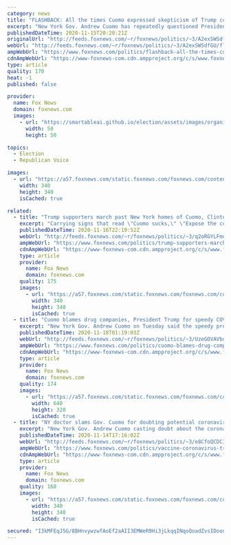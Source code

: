 ```yaml
---
category: news
title: "FLASHBACK: All the times Cuomo expressed skepticism of Trump coronavirus vaccine"
excerpt: "New York Gov. Andrew Cuomo has repeatedly questioned President Trump’s political motives regarding a coronavirus vaccine and its credibility under his leadership."
publishedDateTime: 2020-11-15T20:20:21Z
originalUrl: "http://feeds.foxnews.com/~r/foxnews/politics/~3/A2exSWSdfGU/flashback-all-the-times-cuomo-expressed-skepticism-of-trump-coronavirus-vaccine"
webUrl: "http://feeds.foxnews.com/~r/foxnews/politics/~3/A2exSWSdfGU/flashback-all-the-times-cuomo-expressed-skepticism-of-trump-coronavirus-vaccine"
ampWebUrl: "https://www.foxnews.com/politics/flashback-all-the-times-cuomo-expressed-skepticism-of-trump-coronavirus-vaccine.amp"
cdnAmpWebUrl: "https://www-foxnews-com.cdn.ampproject.org/c/s/www.foxnews.com/politics/flashback-all-the-times-cuomo-expressed-skepticism-of-trump-coronavirus-vaccine.amp"
type: article
quality: 170
heat: -1
published: false

provider:
  name: Fox News
  domain: foxnews.com
  images:
    - url: "https://smartableai.github.io/election/assets/images/organizations/foxnews.com-50x50.jpg"
      width: 50
      height: 50

topics:
  - Election
  - Republican Voice

images:
  - url: "https://a57.foxnews.com/static.foxnews.com/foxnews.com/content/uploads/2020/10/340/340/Talia-Kaplan.jpg?ve=1&tl=1"
    width: 340
    height: 340
    isCached: true

related:
  - title: "Trump supporters march past New York homes of Cuomo, Clintons"
    excerpt: "Carrying signs that read \"Cuomo sucks,\" \"Expose the corruption,\" and \"Dead people don't vote!\", the supporters of President Trump made a scene in New York state protesting by the homes of his chief liberal rivals: New York Gov. Andrew Cuomo and former Secretary of State Hillary Clinton."
    publishedDateTime: 2020-11-16T22:19:52Z
    webUrl: "http://feeds.foxnews.com/~r/foxnews/politics/~3/q2oRGYLFmos/trump-supporters-march-past-new-york-homes-of-cuomo-clintons"
    ampWebUrl: "https://www.foxnews.com/politics/trump-supporters-march-past-new-york-homes-of-cuomo-clintons.amp"
    cdnAmpWebUrl: "https://www-foxnews-com.cdn.ampproject.org/c/s/www.foxnews.com/politics/trump-supporters-march-past-new-york-homes-of-cuomo-clintons.amp"
    type: article
    provider:
      name: Fox News
      domain: foxnews.com
    quality: 175
    images:
      - url: "https://a57.foxnews.com/static.foxnews.com/foxnews.com/content/uploads/2018/09/340/340/Frank20Miles20HEADSHOT.jpg?ve=1&tl=1"
        width: 340
        height: 340
        isCached: true
  - title: "Cuomo blames drug companies, President Trump for speedy COVID-19 vaccines"
    excerpt: "New York Gov. Andrew Cuomo on Tuesday said the speedy process by which coronavirus vaccine trials are being roled out are being driven both by President Donald Trump’s ego and the profit motivation of the drug companies manufacturing the vaccines."
    publishedDateTime: 2020-11-18T01:19:03Z
    webUrl: "http://feeds.foxnews.com/~r/foxnews/politics/~3/UzeGOVAVbuE/cuomo-blames-drug-companies-president-trump-speedy-covid-19-vaccines"
    ampWebUrl: "https://www.foxnews.com/politics/cuomo-blames-drug-companies-president-trump-speedy-covid-19-vaccines.amp"
    cdnAmpWebUrl: "https://www-foxnews-com.cdn.ampproject.org/c/s/www.foxnews.com/politics/cuomo-blames-drug-companies-president-trump-speedy-covid-19-vaccines.amp"
    type: article
    provider:
      name: Fox News
      domain: foxnews.com
    quality: 174
    images:
      - url: "https://a57.foxnews.com/static.foxnews.com/foxnews.com/content/uploads/2020/11/640/320/e9052643-AP20318839451844.jpg?ve=1&tl=1"
        width: 640
        height: 320
        isCached: true
  - title: "NY doctor slams Gov. Cuomo for doubting potential coronavirus vaccine touted by Trump"
    excerpt: "New York Gov. Andrew Cuomo casting doubt about the coronavirus vaccine because it happened under President Trump's leadership is \"disheartening\" and threatens his credibility, a doctor who has treated critically ill COVID-19 patients in New York City said Saturday."
    publishedDateTime: 2020-11-14T17:16:02Z
    webUrl: "http://feeds.foxnews.com/~r/foxnews/politics/~3/e8CfoQCDC3k/vaccine-coronavirus-trump-cuomo-doctor-new-york"
    ampWebUrl: "https://www.foxnews.com/politics/vaccine-coronavirus-trump-cuomo-doctor-new-york.amp"
    cdnAmpWebUrl: "https://www-foxnews-com.cdn.ampproject.org/c/s/www.foxnews.com/politics/vaccine-coronavirus-trump-cuomo-doctor-new-york.amp"
    type: article
    provider:
      name: Fox News
      domain: foxnews.com
    quality: 168
    images:
      - url: "https://a57.foxnews.com/static.foxnews.com/foxnews.com/content/uploads/2018/09/340/340/calebparkeheadshot0622182.jpg?ve=1&tl=1"
        width: 340
        height: 340
        isCached: true

secured: "I3kMFEqJ5G/8BHnvywzwfAoEf2aAII3EMWeR9Hi3jLkqqINqoQoadZvsIDoonSnrSpXqbcXVwbOI0gIUVneyznnHUZ7vBzq1ZuC1kwBJJcr56PtV9lGJwG2/ouHRujzNeLscLyde7xx7JTUzxngxZg7ii48NCM0RNd1UMO87RKq2tW1Nc2jEigTcvYG73P3u6WC4MSVLcd2YWAOe2XEDjYXn32ZFgMIoihS/ZEQbjo/qHsOhHZeA3+IXH5IIX409t+abMSz7rUaimgn4vdqQXy0AbeQuuadIkDQvsLhoDFMhu90jKNl3XoK3WTWb3+VTEBYK+xk4PeB1hpQfbclF5MgO2D6JbdAdU/G/Mv8FBv0=;QrtYCo7CbjryNlLRjhqyOg=="
---
```


